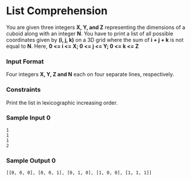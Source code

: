 # List Comprehension

You are given three integers **X, Y, and Z** representing the dimensions of a cuboid along with an integer **N**. 
You have to print a list of all possible coordinates given by **(i, j, k)** on a 3D grid where the sum of **i + j + k** is not equal to **N**.
Here, **0 <= i <= X; 0 <= j <= Y; 0 <= k <= Z** 

### Input Format

Four integers **X, Y, Z and N** each on four separate lines, respectively.

### Constraints

Print the list in lexicographic increasing order.

### Sample Input 0
```
1
1
1
2
```

### Sample Output 0
```
[[0, 0, 0], [0, 0, 1], [0, 1, 0], [1, 0, 0], [1, 1, 1]]
```
